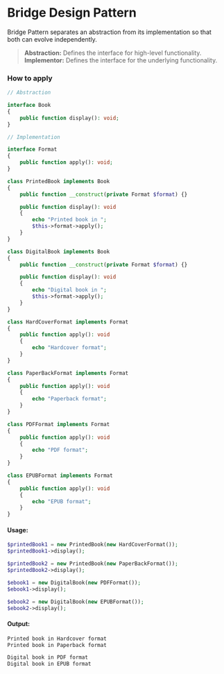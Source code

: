 # Bridge Design Pattern
Bridge Pattern separates an abstraction from its implementation so that both can evolve independently.

> **Abstraction:** Defines the interface for high-level functionality.
> **Implementor:** Defines the interface for the underlying functionality.

### How to apply
```php
// Abstraction

interface Book
{
    public function display(): void;
}
```

```php
// Implementation

interface Format
{
    public function apply(): void;
}
```

```php
class PrintedBook implements Book
{
    public function __construct(private Format $format) {}

    public function display(): void
    {
        echo "Printed book in ";
        $this->format->apply();
    }
}

class DigitalBook implements Book
{
    public function __construct(private Format $format) {}

    public function display(): void
    {
        echo "Digital book in ";
        $this->format->apply();
    }
}
```

```php
class HardCoverFormat implements Format
{
    public function apply(): void
    {
        echo "Hardcover format";
    }
}

class PaperBackFormat implements Format
{
    public function apply(): void
    {
        echo "Paperback format";
    }
}

class PDFFormat implements Format
{
    public function apply(): void
    {
        echo "PDF format";
    }
}

class EPUBFormat implements Format
{
    public function apply(): void
    {
        echo "EPUB format";
    }
}
```

#### Usage:
```php
$printedBook1 = new PrintedBook(new HardCoverFormat());
$printedBook1->display();

$printedBook2 = new PrintedBook(new PaperBackFormat());
$printedBook2->display();

$ebook1 = new DigitalBook(new PDFFormat());
$ebook1->display();

$ebook2 = new DigitalBook(new EPUBFormat());
$ebook2->display();
```

#### Output:
```txt
Printed book in Hardcover format
Printed book in Paperback format

Digital book in PDF format
Digital book in EPUB format
```
